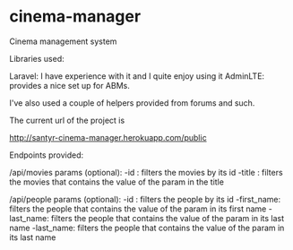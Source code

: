 # cinema-manager
Cinema management system

Libraries used:

Laravel: I have experience with it and I quite enjoy using it
AdminLTE: provides a nice set up for ABMs.

I've also used a couple of helpers provided from forums and such.


The current url of the project is

http://santyr-cinema-manager.herokuapp.com/public

Endpoints provided:

/api/movies
params (optional):
	-id : filters the movies by its id
	-title : filters the movies that contains the value of the param in the title

/api/people
params (optional):
	-id : filters the people by its id
	-first_name: filters the people that contains the value of the param in its first name
	-last_name: filters the people that contains the value of the param in its last name
	-last_name: filters the people that contains the value of the param in its last name
